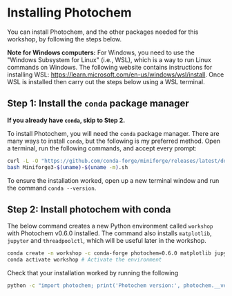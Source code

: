# Installing Photochem

You can install Photochem, and the other packages needed for this workshop, by following the steps below.

**Note for Windows computers:** For Windows, you need to use the "Windows Subsystem for Linux" (i.e., WSL), which is a way to run Linux commands on Windows. The following website contains instructions for installing WSL: https://learn.microsoft.com/en-us/windows/wsl/install. Once WSL is installed then carry out the steps below using a WSL terminal.

## Step 1: Install the `conda` package manager

**If you already have `conda`, skip to Step 2.**

To install Photochem, you will need the `conda` package manager. There are many ways to install `conda`, but the following is my preferred method. Open a terminal, run the following commands, and accept every prompt:

```sh
curl -L -O "https://github.com/conda-forge/miniforge/releases/latest/download/Miniforge3-$(uname)-$(uname -m).sh"
bash Miniforge3-$(uname)-$(uname -m).sh
```

To ensure the installation worked, open up a new terminal window and run the command `conda --version`.

## Step 2: Install photochem with conda

The below command creates a new Python environment called `workshop` with Photochem v0.6.0 installed. The command also installs `matplotlib`, `jupyter` and `threadpoolctl`, which will be useful later in the workshop.

```sh
conda create -n workshop -c conda-forge photochem=0.6.0 matplotlib jupyter threadpoolctl
conda activate workshop # Activate the environment
```

Check that your installation worked by running the following

```sh
python -c "import photochem; print('Photochem version:', photochem.__version__)"
```